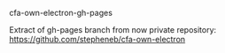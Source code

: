 cfa-own-electron-gh-pages

Extract of gh-pages branch from now private repository: https://github.com/stepheneb/cfa-own-electron


